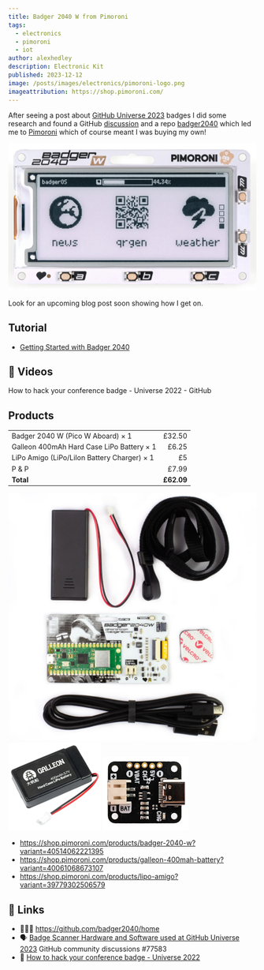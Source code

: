 ```yaml
---
title: Badger 2040 W from Pimoroni
tags:
  - electronics
  - pimoroni
  - iot
author: alexhedley
description: Electronic Kit
published: 2023-12-12
image: /posts/images/electronics/pimoroni-logo.png
imageattribution: https://shop.pimoroni.com/
---
```


<!-- # Badger 2040 W from Pimoroni -->

After seeing a post about [GitHub Universe 2023](https://githubuniverse.com/) badges I did some research and found a GitHub [discussion](https://github.com/orgs/community/discussions/77583) and a repo [badger2040](https://github.com/badger2040/home) which led me to [Pimoroni](https://pimoroni.com) which of course meant I was buying my own!

![Badger 2040 W Kit](images/electronics/badger2040w.png "Badger 2040 W")

Look for an upcoming blog post soon showing how I get on.

## Tutorial

- [Getting Started with Badger 2040](https://learn.pimoroni.com/article/getting-started-with-badger-2040)

## 📼 Videos

How to hack your conference badge - Universe 2022 - GitHub

<?# YouTube ilpC7E69jOU /?>

<!-- <iframe width="560" height="315" src="https://www.youtube.com/embed/ilpC7E69jOU" title="How to hack your conference badge - Universe 2022" frameborder="0" allow="accelerometer; autoplay; clipboard-write; encrypted-media; gyroscope; picture-in-picture; web-share" allowfullscreen></iframe> -->

## Products

|                                             |            |
| ------------------------------------------- | ---------: |
| Badger 2040 W (Pico W Aboard) × 1           |     £32.50 |
| Galleon 400mAh Hard Case LiPo Battery × 1   |      £6.25 |
| LiPo Amigo (LiPo/LiIon Battery Charger) × 1 |         £5 |
| P & P                                       |      £7.99 |
| **Total**                                   | **£62.09** |

![Badger 2040 W Kit](images/electronics/Badger2040Wkit.png "Badger 2040 W Kit")
![Galleon 400mAh Hard Case LiPo Battery](images/electronics/galleon_400mah.png "Galleon 400mAh Hard Case LiPo Battery")
![LiPo Amigo (LiPo/LiIon Battery Charger)](images/electronics/lipo-amigo.png "LiPo Amigo (LiPo/LiIon Battery Charger)")

- https://shop.pimoroni.com/products/badger-2040-w?variant=40514062221395
- https://shop.pimoroni.com/products/galleon-400mah-battery?variant=40061068673107
- https://shop.pimoroni.com/products/lipo-amigo?variant=39779302506579

## 🔗 Links

- 👩🏻‍💻 https://github.com/badger2040/home
- 🗣 [Badge Scanner Hardware and Software used at GitHub Universe 2023](https://github.com/orgs/community/discussions/77583) GitHub community discussions #77583
- 📼 [How to hack your conference badge - Universe 2022](https://www.youtube.com/watch?v=ilpC7E69jOU)
